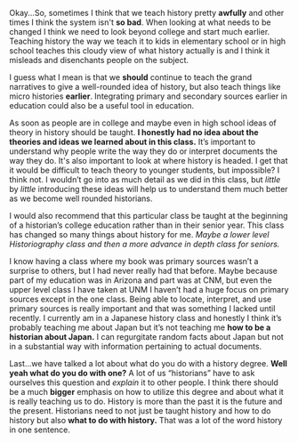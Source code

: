 Okay...So, sometimes I think that we teach history pretty **awfully** and other times I think the system isn't **so bad**. When looking at what needs to be changed I think we need to look beyond college and start much earlier. Teaching history the way we teach it to kids in elementary school or in high school teaches this cloudy view of what history actually is and I think it misleads and disenchants people on the subject.

I guess what I mean is that we **should** continue to teach the grand narratives to give a well-rounded idea of history, but also teach things like micro histories **earlier**. Integrating primary and secondary sources earlier in education could also be a useful tool in education. 

As soon as people are in college and maybe even in high school ideas of theory in history should be taught. **I honestly had no idea about the theories and ideas we learned about in this class.** It’s important to understand why people write the way they do or interpret documents the way they do. It's also important to look at where history is headed. I get that it would be difficult to teach theory to younger students, but impossible? I think not. I wouldn’t go into as much detail as we did in this class, but *little* by *little* introducing these ideas will help us to understand them much better as we become well rounded historians. 

I would also recommend that this particular class be taught at the beginning of a historian’s college education rather than in their senior year. This class has changed so many things about history for me. *Maybe a lower level Historiography class and then a more advance in depth class for seniors.* 

I know having a class where my book was primary sources wasn’t a surprise to others, but I had never really had that before. Maybe because part of my education was in Arizona and part was at CNM, but even the upper level class I have taken at UNM I haven’t had a huge focus on primary sources except in the one class. Being able to locate, interpret, and use primary sources is really important and that was something I lacked until recently. I currently am in a Japanese history class and honestly I think it’s probably teaching me about Japan but it’s not teaching me **how to be a historian about Japan.** I can regurgitate random facts about Japan but not in a substantial way with information pertaining to actual documents. 

Last...we have talked a lot about what do you do with a history degree. **Well yeah what do you do with one?** A lot of us “historians” have to ask ourselves this question and *explain* it to other people. I think there should be a much **bigger** emphasis on how to utilize this degree and about what it is really teaching us to do. History is more than the past it is the future and the present. Historians need to not just be taught history and how to do history but also **what to do with history.** That was a lot of the word history in one sentence. 
